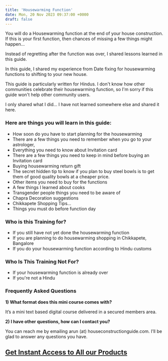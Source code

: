 ```yaml
---
title: 'Housewarming Function'
date: Mon, 20 Nov 2023 09:37:00 +0000
draft: false
---
```


You will do a Housewarming function at the end of your house construction. If this is your first function, then chances of missing a few things might happen…

Instead of regretting after the function was over, I shared lessons learned in this guide.

In this guide, I shared my experience from Date fixing for housewarming functions to shifting to your new house.

This guide is particularly written for Hindus. I don't know how other communities celebrate their housewarming function, so I'm sorry if this guide won't help other community users.

I only shared what I did… I have not learned somewhere else and shared it here.

### Here are things you will learn in this guide:

*   How soon do you have to start planning for the housewarming
*   There are a few things you need to remember when you go to your astrologer,
*   Everything you need to know about Invitation card
*   There are a few things you need to keep in mind before buying an Invitation card
*   Buying housewarming return gift
*   The secret hidden tip to know if you plan to buy steel bowls is to get them of good quality bowls at a cheaper price.
*   Other items you need to buy for the functions
*   A few things I learned about cooks
*   Transgender people things you need to be aware of
*   Chapra Decoration suggestions
*   Chikkapete Shopping Tips…
*   Things you must do before function day

### Who is this Training for?

*   If you still have not yet done the housewarming function
*   If you are planning to do housewarming shopping in Chikkapete, Bangalore
*   If you do your housewarming function according to Hindu customs

### Who Is This Training Not For?

*   If your housewarming function is already over
*   If you're not a Hindu

### Frequently Asked Questions

****1) What format does this mini course comes with?****

It’s a mini text based digital course delivered in a secured members area. 

****2) I have other questions, how can I contact you?****

You can reach me by emailing arun (at) houseconstructionguide.com. I’ll be glad to answer any questions you have.

## [Get Instant Access to All our Products](https://houseconstructionguide.com/products/#all-access-pass)
